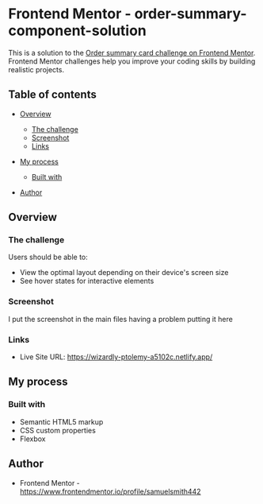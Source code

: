 # Frontend Mentor - order-summary-component-solution

This is a solution to the [Order summary card challenge on Frontend Mentor](https://www.frontendmentor.io/challenges/order-summary-component-QlPmajDUj). Frontend Mentor challenges help you improve your coding skills by building realistic projects. 

## Table of contents

- [Overview](#overview)
  - [The challenge](#the-challenge)
  - [Screenshot](#screenshot)
  - [Links](#links)
- [My process](#my-process)
  - [Built with](#built-with)

- [Author](#author)




## Overview

### The challenge

Users should be able to:

- View the optimal layout depending on their device's screen size
- See hover states for interactive elements

### Screenshot

I put the screenshot in the main files having a problem putting it here


### Links


- Live Site URL: https://wizardly-ptolemy-a5102c.netlify.app/

## My process

### Built with

- Semantic HTML5 markup
- CSS custom properties
- Flexbox





## Author


- Frontend Mentor - https://www.frontendmentor.io/profile/samuelsmith442



